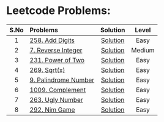 # Leetcode Problems:
|S.No| Problems  | Solution     | Level |
|:---:| :-------- | :-------: | :--------: |
| 1| [258. Add Digits](https://leetcode.com/problems/add-digits/) | [Solution](https://github.com/ArhanBytes/Rohit-Negi-CPP-DSA-Course/blob/main/Lectures/Lecture_013/Lecture_Code/258.cpp)| Easy |
| 2| [7. Reverse Integer](https://leetcode.com/problems/reverse-integer/description/) | [Solution](https://github.com/ArhanBytes/Rohit-Negi-CPP-DSA-Course/blob/main/Lectures/Lecture_013/Lecture_Code/7.cpp)| Medium |
| 3| [231. Power of Two](https://leetcode.com/problems/power-of-two/description/) | [Solution](https://github.com/ArhanBytes/Rohit-Negi-CPP-DSA-Course/blob/main/Lectures/Lecture_013/Lecture_Code/231.cpp)| Easy |
| 4| [269. Sqrt(x)](https://leetcode.com/problems/sqrtx/) | [Solution](https://github.com/ArhanBytes/Rohit-Negi-CPP-DSA-Course/blob/main/Lectures/Lecture_013/Homework/Sqrt(x).cpp)| Easy |
| 5| [9. Palindrome Number](https://leetcode.com/problems/palindrome-number/description/) | [Solution](https://github.com/ArhanBytes/Rohit-Negi-CPP-DSA-Course/blob/main/Lectures/Lecture_013/Lecture_Code/9.cpp)| Easy |
| 6| [1009. Complement](https://leetcode.com/problems/complement-of-base-10-integer/description/) | [Solution](https://github.com/ArhanBytes/Rohit-Negi-CPP-DSA-Course/blob/main/Lectures/Lecture_013/Lecture_Code/1009.cpp)| Easy |
| 7| [263. Ugly Number](https://leetcode.com/problems/ugly-number/) | [Solution](https://github.com/ArhanBytes/Rohit-Negi-CPP-DSA-Course/blob/main/Lectures/Lecture_013/Homework/isUgly.cpp)| Easy |
| 8| [292. Nim Game](https://leetcode.com/problems/nim-game/description/) | [Solution](https://github.com/ArhanBytes/Rohit-Negi-CPP-DSA-Course/blob/main/Lectures/Lecture_015/Lecture_Code/292.cpp)| Easy |